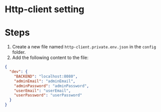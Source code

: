 # Http-client setting

# Steps
1. Create a new file named `http-client.private.env.json` in the `config` folder.
2. Add the following content to the file:
```json
{
  "dev": {
    "BACKEND": "localhost:8080",
    "adminEmail": "adminEmail",
    "adminPassword": "adminPassword",
    "userEmail": "userEmail",
    "userPassword": "userPassword"
  }
}
```